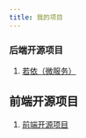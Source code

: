 ```yaml
---
title: 我的项目
---
```


### 后端开源项目 ###
1. [若依（微服务）](https://gitee.com/y_project/RuoYi-Cloud)

## 前端开源项目 ##
1. [前端开源项目](前端开源项目.md)
